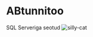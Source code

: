 # ABtunnitoo
SQL Serveriga seotud
![silly-cat](https://github.com/user-attachments/assets/1a1e91ab-61af-4846-b0db-9d18e7a24038)
